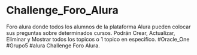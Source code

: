 # Challenge_Foro_Alura
Foro alura donde todos los alumnos de la plataforma Alura pueden colocar sus preguntas sobre determinados cursos.  Podrán Crear, Actualizar, Eliminar y Mostrar todos los topicos o 1 topico en especifico. #Oracle_One #Grupo5 #alura  Challenge Foro Alura. 
